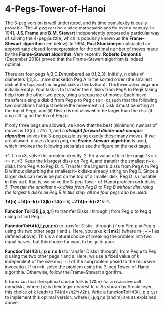 # 4-Pegs-Tower-of-Hanoi

The 3-peg version is well understood, and its time complexity is easily provable. The *4-peg version* eluded mathematicians for over a century. In 1941, **J.S. Frame** and **B.M. Stewart** independently proposed a particular way of solving the 4-peg puzzle, which is popularly known as the **Frame–Stewart algorithm** (see below). In 1994, **Paul Stockmeyer** calculated an approximate closed-formexpression for the optimal number of moves made by the **Frame–Stewart algorithm**. Very recently, **Roberto Demontis** (December 2018) proved that the Frame–Stewart algorithm is indeed optimal.

There are four pegs A,B,C,D(numbered as 0,1,2,3). Initially, n disks of diameters 1,2,3,...,nare stackedon Peg A in the sorted order (the smallest disk at the top, and the largest disk at the bottom). The three other pegs are initially empty. Your task is to transfer the n disks from PegA to PegB taking help from the other two pegs, using a sequence of moves. Each move transfers a single disk d from Peg p to Peg q (p<=q),such that the following two conditions hold just before the movement: (i) Disk d must be sitting at the top of Pegp, and (ii) Disk d is not allowed to be larger than the disk (if any) sitting on the top of Peg q.

If only three pegs are allowed, we know that the best (minimum) number of moves is T3(n) =2^n−1, and a ***straight forward divide-and-conquer algorithm*** solves the 3-peg puzzle using exactly these many moves. If we are allowed to use a fourth peg, the **Frame–Stewart algorithm** is used, which involves the following steps(also see the figure on the next page).

*1. If n<=3, solve the problem directly.
2. Fix a value of k in the range 1<= k <= n.
*3. Keep the k largest disks on Peg A, and transfer the smallest n−k disks from Peg A to Peg D.
4. Transfer the largest k disks from Peg A to Peg B without disturbing the smallest n−k disks already sitting on Peg D. Since a larger disk can never be put on the top of a smaller disk, Peg D is unusable in this part, that is, we solve the 3-peg Tower-of-Hanoi problem on k disks.
*5. Transfer the smallest n−k disks from Peg D to Peg B without disturbing the largest k disks on Peg B.In this step, all the four pegs can be used.*

**T4(n) =T4(n−k)+T3(k)+T4(n−k) =2T4(n−k)+2^k−1.**


**Function ToH3(i,j,p,q,r)** to transfer Disks i through j from Peg p to Peg q using a third Peg r.

**FunctionToH41(i,j,p,q,r,s)** to transfer Disks i through j from Peg p to Peg q using the two other pegs r and s. Here, you take **k=⌊m/2⌋** (where m=j−i+1 as defined above). This is a natural choice of breaking the problem into two equal halves, but this choice turnsout to be quite poor.

**FunctionToH42(i,j,p,q,r,s,k)** to transfer Disks i through j from Peg p to Peg q using the two other pegs r and s. Here, we use a fixed value of k independent of the size m=j−i+1 of the subproblem posed to the recursive invocation. If m<=k, solve the problem using the 3-peg Tower-of-Hanoi algorithm. Otherwise, follow the Frame–Stewart algorithm.

It turns out that the optimal choice fork is {√2m} for a recursive call onmdisks, where {x} is theinteger nearest to x. As shown by Stockmeyer, this choice of k leads to T4(n)≈√n2^(√2n). Write a functionToH43(i,j,p,q,r,s) to implement this optimal version, where i,j,p,q,r,s (and m) are as explained above.
